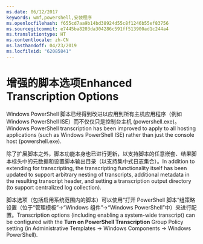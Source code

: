```yaml
---
ms.date: 06/12/2017
keywords: wmf,powershell,安装程序
ms.openlocfilehash: f655cd7aa9b14bd38924d55c8f1246b55ef83756
ms.sourcegitcommit: e7445ba8203da304286c591ff513900ad1c244a4
ms.translationtype: HT
ms.contentlocale: zh-CN
ms.lasthandoff: 04/23/2019
ms.locfileid: "62085841"
---
```

# <a name="enhanced-transcription-options"></a><span data-ttu-id="f4aa4-102">增强的脚本选项</span><span class="sxs-lookup"><span data-stu-id="f4aa4-102">Enhanced Transcription Options</span></span>

<span data-ttu-id="f4aa4-103">Windows PowerShell 脚本已经得到改进以应用到所有主机应用程序（例如 Windows PowerShell ISE）而不仅仅只是控制台主机 (powershell.exe)。</span><span class="sxs-lookup"><span data-stu-id="f4aa4-103">Windows PowerShell transcription has been improved to apply to all hosting applications (such as Windows PowerShell ISE) rather than just the console host (powershell.exe).</span></span>

<span data-ttu-id="f4aa4-104">除了扩展脚本之外，脚本功能本身也已进行更新，以支持脚本的任意嵌套、结果脚本标头中的元数据和设置脚本输出目录（以支持集中式日志集合）。</span><span class="sxs-lookup"><span data-stu-id="f4aa4-104">In addition to extending for transcripting, the transcripting functionality itself has been updated to support arbitrary nesting of transcripts, additional metadata in the resulting transcript header, and setting a transcription output directory (to support centralized log collection).</span></span>

<span data-ttu-id="f4aa4-105">脚本选项（包括启用系统范围内的脚本）可以使用“打开 PowerShell 脚本”组策略设置（位于“管理模板”->“Windows 组件”->“Windows PowerShell”中）来进行配置。</span><span class="sxs-lookup"><span data-stu-id="f4aa4-105">Transcription options (including enabling a system-wide transcript) can be configured with the **Turn on PowerShell Transcription** Group Policy setting (in Administrative Templates -> Windows Components -> Windows PowerShell).</span></span>
